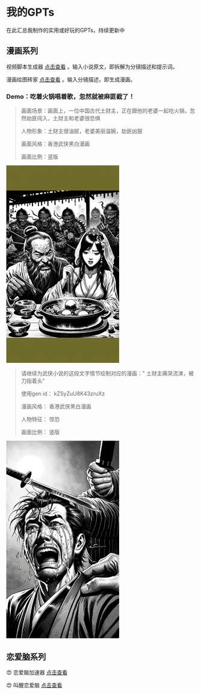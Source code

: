 # 我的GPTs
在此汇总我制作的实用或好玩的GPTs，持续更新中


## 漫画系列
视频脚本生成器 [点击查看](https://chat.openai.com/g/g-bpRMUt6Sy-shi-pin-jiao-ben-sheng-cheng-qi) 。输入小说原文，即拆解为分镜描述和提示词。

漫画绘图砖家 [点击查看](https://chat.openai.com/g/g-EBMSymbkb-man-hua-hui-tu-zhuan-jia) 。输入分镜描述，即生成漫画。

### Demo：吃着火锅唱着歌，忽然就被麻匪截了！
> 画面场景：画面上，一位中国古代土财主，正在跟他的老婆一起吃火锅，忽然劫匪闯入，土财主和老婆很恐惧
> 
> 人物形象：土财主很油腻，老婆美丽温婉，劫匪凶狠
> 
> 画面风格：香港武侠黑白漫画
> 
> 画面比例：竖版
<img src="img/吃着火锅唱着歌.webp" width="300">

> 请继续为武侠小说的这段文字情节绘制对应的漫画：" 土财主痛哭流涕，被刀指着头"
> 
> 使用gen id： kZSyZuU8K43zruXz
> 
> 漫画风格： 香港武侠黑白漫画
> 
> 人物特征： 惊恐
> 
> 画面比例： 竖版
<img src="img/忽然就被麻匪截了.webp" width="300" >

## 恋爱脑系列
😍 恋爱脑加速器 [点击查看](https://chat.openai.com/g/g-vqGAXWrjR-lian-ai-nao-jia-su-qi) 

😍 叫醒恋爱脑 [点击查看](https://chat.openai.com/g/g-wTbBOnnsT-jiao-xing-lian-ai-nao) 
